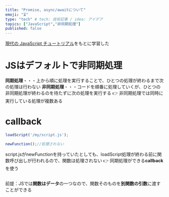 ```yaml
---
title: "Promise, async/awaitについて"
emoji: "⏳"
type: "tech" # tech: 技術記事 / idea: アイデア
topics: ["JavaScript","非同期処理"]
published: false
---
```


[現代の JavaScript チュートリアル](https://ja.javascript.info/async)をもとに学習した

# JSはデフォルトで非同期処理
**同期処理**・・・上から順に処理を実行することで、ひとつの処理が終わるまで次の処理は行わない
**非同期処理**・・・コードを順番に処理していくが、ひとつの非同期処理が終わるのを待たずに次の処理を実行する
👉 非同期処理では同時に実行している処理が複数ある

# callback
```js
loadScript('/my/script.js');

newFunction();//処理されない
```
script.jsがnewFunctionを持っていたとしても、loadScript処理が終わる前に関数呼び出しが行われるので、関数は処理されない
👉 同期処理ができる**callback**を使う
```js

```
前提：JSでは**関数はデータ**の一つなので、関数そのものを**別関数の引数**に渡すことができる


